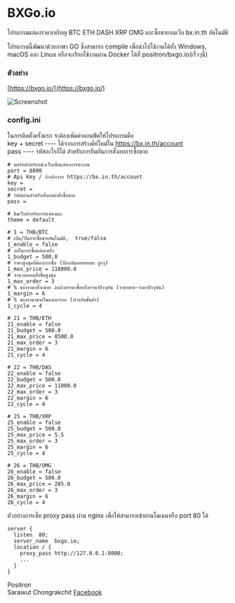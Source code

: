 # BXGo.io
โปรแกรมแสดงราคาเหรียญ BTC ETH DASH XRP OMG และซื้อขายบนเว็บ bx.in.th อัตโนมัติ   
  
โปรแกรมนี้พัฒนาด้วยภาษา GO ซึ่งสามารถ compile เพื่อนำไปใช้งานได้ทั้ง Windows, macOS และ Linux หรือจะเรียกใช้งานผ่าน Docker ได้ที่ positron/bxgo.io(เร็วๆนี้)

### ตัวอย่าง
[https://bxgo.io/](https://bxgo.io/)

![Screenshot](https://github.com/positronth/bxgo.io/raw/master/theme/default/img/screenshot.png)  


### config.ini
ในการติดตั้งครั้งแรก จะต้องเพิ่มค่าคอนฟิคให้โปรแกรมคือ  
key + secret ---- ได้จากการสร้างคีย์ใหม่ใน   https://bx.in.th/account  
pass ---- รหัสอะไรก็ได้ สำหรับการยืนยันการสั่งลบการซื้อขาย  

```
# พอร์ทสำหรับหน้าเว็บเพื่อแสดงการทำงาน
port = 8000
# Api Key / อ้างอิงจาก https://bx.in.th/account
key =
secret =
# รหัสผ่านสำหรับสั่งลบคำสั่งซื้อขาย
pass =

# ธีมเว็บสำหรับการแสดงผล
theme = default

# 1 = THB/BTC
# เปิด/ปิดการซื้อขายอัตโนมัติ,  true/false
1_enable = false
# งบในการซื้อแต่ละครั้ง
1_budget = 500.0
# ราคาสูงสุดที่ต้องการซื้อ (ป้องกันดอยยยยย สูงๆ)
1_max_price = 118000.0
# จำนวนยอดสั่งซื้อสูงสุด
1_max_order = 3
# % ของราคาที่จะขาย ลบด้วยราคาซื้อหรือราคาปัจจุบัน (ราคาขาย-ราคาปัจจุบัน)
1_margin = 6
# % ของราคาขายในแต่ละรอบ (ห่างกันขั้นต่ำ)
1_cycle = 4

# 21 = THB/ETH
21_enable = false
21_budget = 500.0
21_max_price = 8500.0
21_max_order = 3
21_margin = 6
21_cycle = 4

# 22 = THB/DAS
22_enable = false
22_budget = 500.0
22_max_price = 11000.0
22_max_order = 3
22_margin = 6
22_cycle = 4

# 25 = THB/XRP
25_enable = false
25_budget = 500.0
25_max_price = 5.5
25_max_order = 3
25_margin = 6
25_cycle = 4

# 26 = THB/OMG
26_enable = false
26_budget = 500.0
26_max_price = 285.0
26_max_order = 3
26_margin = 6
26_cycle = 4
```

ตัวอย่างการเซ็ท proxy pass ผ่าน nginx เพื่อให้สามารถเข้าผ่านโดเมนหรือ port 80 ได้
```
server {
  listen  80;
  server_name  bxgo.io;
  location / {
    proxy_pass http://127.0.0.1:8000;
    ...
  }
}
```


Positron  
Sarawut Chongrakchit [Facebook](https://www.facebook.com/positron.th)

